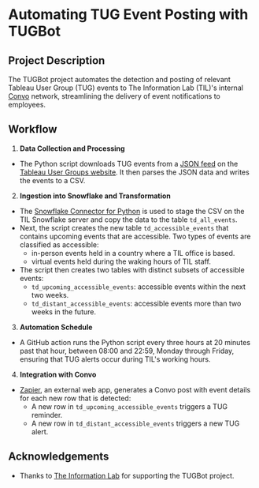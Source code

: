 # Automating TUG Event Posting with TUGBot

## Project Description
The TUGBot project automates the detection and posting of relevant Tableau User Group (TUG) events to The Information Lab (TIL)'s internal [Convo](https://www.convo.com/ "Convo Platform Website") network, streamlining the delivery of event notifications to employees.

## Workflow
1. **Data Collection and Processing**
*  The Python script downloads TUG events from a [JSON feed](https://usergroups.tableau.com/api/event/?fields=id,title,description_short,picture,chapter,city,start_date,url,relative_url,video_url,event_type_title,event_type_logo,tags,allows_cohosting&status=Published "TUG Events JSON Feed") on the [Tableau User Groups website](https://usergroups.tableau.com/ "Tableau User Groups Website"). It then parses the JSON data and writes the events to a CSV.

2. **Ingestion into Snowflake and Transformation**
* The [Snowflake Connector for Python](https://docs.snowflake.com/en/developer-guide/python-connector/python-connector "Snowflake Connector Documentation") is used to stage the CSV on the TIL Snowflake server and copy the data to the table `td_all_events`.
* Next, the script creates the new table `td_accessible_events` that contains upcoming events that are accessible. Two types of events are classified as accessible:
  * in-person events held in a country where a TIL office is based.
  * virtual events held during the waking hours of TIL staff.
* The script then creates two tables with distinct subsets of accessible events:
  * `td_upcoming_accessible_events`: accessible events within the next two weeks.
  * `td_distant_accessible_events`: accessible events more than two weeks in the future.
 
3. **Automation Schedule**
* A GitHub action runs the Python script every three hours at 20 minutes past that hour, between 08:00 and 22:59, Monday through Friday, ensuring that TUG alerts occur during TIL's working hours.

4. **Integration with Convo**
* [Zapier](https://zapier.com/ "Zapier Website"), an external web app, generates a Convo post with event details for each new row that is detected:
  * A new row in `td_upcoming_accessible_events` triggers a TUG reminder.
  * A new row in `td_distant_accessible_events` triggers a new TUG alert.
 
## Acknowledgements
* Thanks to [The Information Lab](https://www.theinformationlab.co.uk/ "The Information Lab Website") for supporting the TUGBot project.

